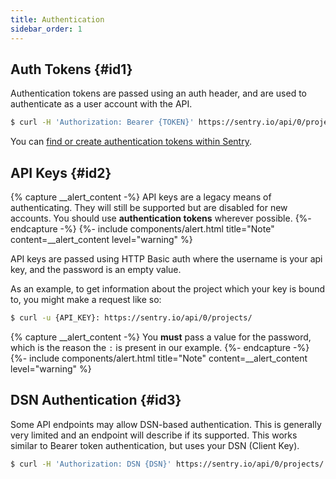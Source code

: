 ```yaml
---
title: Authentication
sidebar_order: 1
---
```


## Auth Tokens {#id1}

Authentication tokens are passed using an auth header, and are used to authenticate as a user account with the API.

```bash
$ curl -H 'Authorization: Bearer {TOKEN}' https://sentry.io/api/0/projects/
```

You can [find or create authentication tokens within Sentry](https://sentry.io/api/).

## API Keys {#id2}

{% capture __alert_content -%}
API keys are a legacy means of authenticating. They will still be supported but are disabled for new accounts. You should use **authentication tokens** wherever possible.
{%- endcapture -%}
{%- include components/alert.html
  title="Note"
  content=__alert_content
  level="warning"
%}

API keys are passed using HTTP Basic auth where the username is your api key, and the password is an empty value.

As an example, to get information about the project which your key is bound to, you might make a request like so:

```bash
$ curl -u {API_KEY}: https://sentry.io/api/0/projects/
```

{% capture __alert_content -%}
You **must** pass a value for the password, which is the reason the `:` is present in our example.
{%- endcapture -%}
{%- include components/alert.html
  title="Note"
  content=__alert_content
  level="warning"
%}

## DSN Authentication {#id3}

Some API endpoints may allow DSN-based authentication. This is generally very limited and an endpoint will describe if its supported. This works similar to Bearer token authentication, but uses your DSN (Client Key).

```bash
$ curl -H 'Authorization: DSN {DSN}' https://sentry.io/api/0/projects/
```
